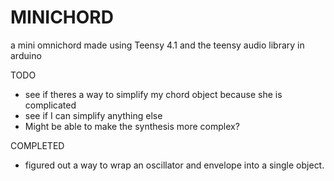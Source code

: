 # MINICHORD
 a mini omnichord made using Teensy 4.1 and the teensy audio library in arduino

TODO
 - see if theres a way to simplify my chord object because she is complicated
 - see if I can simplify anything else
 - Might be able to make the synthesis more complex?

COMPLETED
 - figured out a way to wrap an oscillator and envelope into a single object.